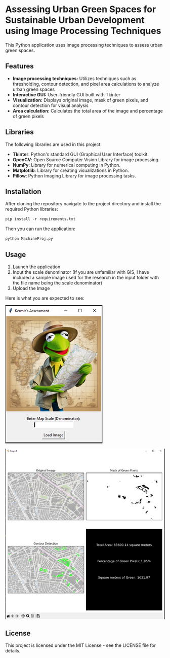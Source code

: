 # Assessing Urban Green Spaces for Sustainable Urban Development using Image Processing Techniques

This Python application uses image processing techniques to assess urban green spaces.

## Features
- **Image processing techniques:** Utilizes techniques such as thresholding, contour detection, and pixel area calculations to analyze urban green spaces
- **Interactive GUI:** User-friendly GUI built with Tkinter
- **Visualization:** Displays original image, mask of green pixels, and contour detection for visual analysis
- **Area calculation:** Calculates the total area of the image and percentage of green pixels

## Libraries 
The following libraries are used in this project:

- **Tkinter**: Python's standard GUI (Graphical User Interface) toolkit.
- **OpenCV**: Open Source Computer Vision Library for image processing.
- **NumPy**: Library for numerical computing in Python.
- **Matplotlib**: Library for creating visualizations in Python.
- **Pillow**: Python Imaging Library for image processing tasks.

## Installation 
After cloning the repository navigate to the project directory and install the required Python libraries:
```Python
pip install -r requirements.txt
```
Then you can run the application:
```Python
python MachineProj.py
```

## Usage
1. Launch the application
2. Input the scale denominator (If you are unfamiliar with GIS, I have included a sample image used for the research in the input folder with the file name being the scale denominator)
3. Upload the Image

Here is what you are expected to see:

![Initial interface](screenshot/kermit_intro.png)

![Image Analysis](screenshot/resulting.png)

## License 
This project is licensed under the MIT License - see the LICENSE file for details.
